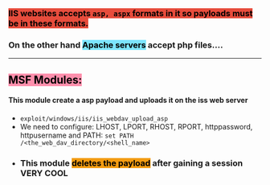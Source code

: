 <br>

### **<mark style="background: #e74c3c;">IIS websites accepts `asp, aspx` formats in it so payloads must be in these formats.</mark>**
### **On the other hand <mark style="background: #00CDFF82;">Apache servers</mark> accept php files....**

---
## <mark style="background: #FF5582A6;">**MSF Modules:**</mark>
#### This module create a asp payload and uploads it on the iss web server 
- `exploit/windows/iis/iis_webdav_upload_asp`
- We need to configure: LHOST, LPORT, RHOST, RPORT, httppassword, httpusername and PATH: `set PATH /<the_web_dav_directory/<shell_name>`
- ### **This module <mark style="background: #f39c12;">deletes the payload</mark> after gaining a session VERY COOL**